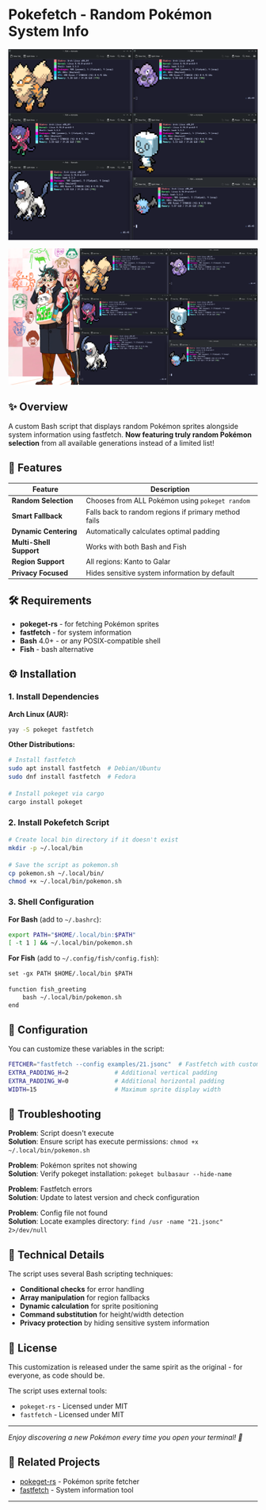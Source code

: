# Pokefetch - Random Pokémon System Info

![Pokefetch Extra Screenshot](./screenshots/demo_extra.png)

![Pokefetch Extra Screenshot](./screenshots/demo_bottom.png)

## ✨ Overview

A custom Bash script that displays random Pokémon sprites alongside system information using fastfetch. **Now featuring truly random Pokémon selection** from all available generations instead of a limited list!

## 🎯 Features

| Feature | Description |
|---------|-------------|
| **Random Selection** | Chooses from ALL Pokémon using `pokeget random` |
| **Smart Fallback** | Falls back to random regions if primary method fails |
| **Dynamic Centering** | Automatically calculates optimal padding |
| **Multi-Shell Support** | Works with both Bash and Fish |
| **Region Support** | All regions: Kanto to Galar |
| **Privacy Focused** | Hides sensitive system information by default |

## 🛠 Requirements

- **pokeget-rs** - for fetching Pokémon sprites
- **fastfetch** - for system information  
- **Bash** 4.0+ - or any POSIX-compatible shell
- **Fish** - bash alternative

## ⚙️ Installation

### 1. Install Dependencies

**Arch Linux (AUR):**
```bash
yay -S pokeget fastfetch
```

**Other Distributions:**
```bash
# Install fastfetch
sudo apt install fastfetch  # Debian/Ubuntu
sudo dnf install fastfetch  # Fedora

# Install pokeget via cargo
cargo install pokeget
```

### 2. Install Pokefetch Script

```bash
# Create local bin directory if it doesn't exist
mkdir -p ~/.local/bin

# Save the script as pokemon.sh
cp pokemon.sh ~/.local/bin/
chmod +x ~/.local/bin/pokemon.sh
```

### 3. Shell Configuration

**For Bash** (add to `~/.bashrc`):
```bash
export PATH="$HOME/.local/bin:$PATH"
[ -t 1 ] && ~/.local/bin/pokemon.sh
```

**For Fish** (add to `~/.config/fish/config.fish`):
```fish
set -gx PATH $HOME/.local/bin $PATH

function fish_greeting
    bash ~/.local/bin/pokemon.sh
end
```

## 🎨 Configuration

You can customize these variables in the script:

```bash
FETCHER="fastfetch --config examples/21.jsonc"  # Fastfetch with custom config
EXTRA_PADDING_H=2             # Additional vertical padding  
EXTRA_PADDING_W=0             # Additional horizontal padding
WIDTH=15                      # Maximum sprite display width
```

## 🐛 Troubleshooting

**Problem**: Script doesn't execute  
**Solution**: Ensure script has execute permissions: `chmod +x ~/.local/bin/pokemon.sh`

**Problem**: Pokémon sprites not showing  
**Solution**: Verify pokeget installation: `pokeget bulbasaur --hide-name`

**Problem**: Fastfetch errors  
**Solution**: Update to latest version and check configuration

**Problem**: Config file not found  
**Solution**: Locate examples directory: `find /usr -name "21.jsonc" 2>/dev/null`

## 🔧 Technical Details

The script uses several Bash scripting techniques:

- **Conditional checks** for error handling
- **Array manipulation** for region fallbacks  
- **Dynamic calculation** for sprite positioning
- **Command substitution** for height/width detection
- **Privacy protection** by hiding sensitive system information


## 📄 License

This customization is released under the same spirit as the original - for everyone, as code should be.

The script uses external tools:
- `pokeget-rs` - Licensed under MIT
- `fastfetch` - Licensed under MIT

---

*Enjoy discovering a new Pokémon every time you open your terminal! 🎉*

## 🔗 Related Projects

- [pokeget-rs](https://github.com/talwat/pokeget-rs) - Pokémon sprite fetcher
- [fastfetch](https://github.com/fastfetch-cli/fastfetch) - System information tool




---
